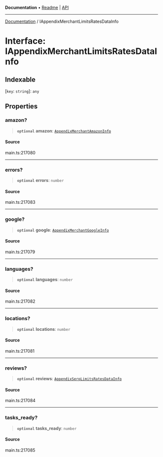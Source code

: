 **Documentation** • [Readme](../README.md) \| [API](../globals.md)

***

[Documentation](../README.md) / IAppendixMerchantLimitsRatesDataInfo

# Interface: IAppendixMerchantLimitsRatesDataInfo

## Indexable

 \[`key`: `string`\]: `any`

## Properties

### amazon?

> **`optional`** **amazon**: [`AppendixMerchantAmazonInfo`](../classes/AppendixMerchantAmazonInfo.md)

#### Source

main.ts:217080

***

### errors?

> **`optional`** **errors**: `number`

#### Source

main.ts:217083

***

### google?

> **`optional`** **google**: [`AppendixMerchantGoogleInfo`](../classes/AppendixMerchantGoogleInfo.md)

#### Source

main.ts:217079

***

### languages?

> **`optional`** **languages**: `number`

#### Source

main.ts:217082

***

### locations?

> **`optional`** **locations**: `number`

#### Source

main.ts:217081

***

### reviews?

> **`optional`** **reviews**: [`AppendixSerpLimitsRatesDataInfo`](../classes/AppendixSerpLimitsRatesDataInfo.md)

#### Source

main.ts:217084

***

### tasks\_ready?

> **`optional`** **tasks\_ready**: `number`

#### Source

main.ts:217085
